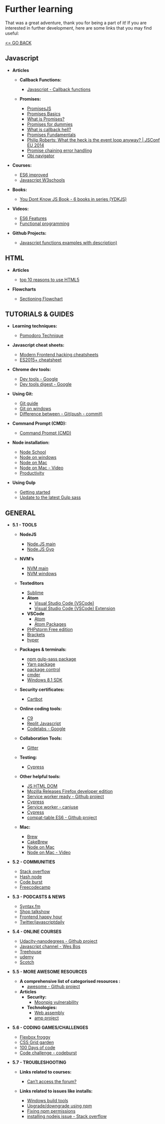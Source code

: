 # Further learning

That was a great adventure, thank you for being a part of it! If you are interested in further development, here are some links that you may find useful:

[<= GO BACK ](../README.md)

## Javascript

- <b>Articles</b>
  - <b>Callback Functions:</b>
  	- [Javascript - Callback functions](http://javascriptissexy.com/understand-javascript-callback-functions-and-use-them/)
  
  - <b>Promises:</b>
  	- [PromisesJS](https://www.promisejs.org/)
  	- [Promises Basics](https://javascript.info/promise-basics)
  	- [What is Promises?](https://medium.com/javascript-scene/master-the-javascript-interview-what-is-a-promise-27fc71e77261)
  	- [Promises for dummies](https://scotch.io/tutorials/javascript-promises-for-dummies)
  	- [What is callback hell?](https://www.quora.com/What-is-callback-hell)
  	- [Promises Fundamentals](https://developers.google.com/web/fundamentals/primers/promises)
  	- [Philip Roberts: What the heck is the event loop anyway? | JSConf EU 2014](https://www.youtube.com/watch?v=8aGhZQkoFbQ)
  	- [Promise chaining error handling](https://dev.to/azizhk110/javascript-promise-chaining--error-handling?utm_content=buffer50085&utm_medium=social&utm_source=facebook.com&utm_campaign=buffer)
  	- [Obj navigator](https://www.w3schools.com/jsref/obj_navigator.asp)

- <b>Courses:</b>
  - [ES6 improved](https://www.udacity.com/course/es6-javascript-improved--ud356)
  - [Javascript W3schools](https://www.w3schools.com/js/)

- <b>Books:</b>
  - [You Dont Know JS Book - 6 books in series (YDKJS)](https://github.com/getify/You-Dont-Know-JS)

- <b>Videos:</b>
  - [ES6 Features](https://www.youtube.com/watch?v=sjyJBL5fkp8)
  - [Functional programming](https://www.youtube.com/channel/UCO1cgjhGzsSYb1rsB4bFe4Q)

- <b>Github Projects:</b>
  - [Javascript functions examples with description)](https://github.com/moumen-soliman/Javascript)

## HTML

- <b>Articles</b>
  - [top 10 reasons to use HTML5](https://tympanus.net/codrops/2011/11/24/top-10-reasons-to-use-html5-right-now/)

- <b>Flowcharts</b>
  - [Sectioning Flowchart](http://html5doctor.com/downloads/h5d-sectioning-flowchart.png)

## TUTORIALS & GUIDES

- <b>Learning techniques:</b>
  - [Pomodoro Technique](https://en.wikipedia.org/wiki/Pomodoro_Technique)

- <b>Javascript cheat sheets:</b>
  - [Modern Frontend hacking cheatsheets](https://medium.freecodecamp.org/modern-frontend-hacking-cheatsheets-df9c2566c72a)
  - [ES2015+ cheatsheet](https://devhints.io/es6.html)

- <b>Chrome dev tools:</b>
  - [Dev tools - Google](https://developer.chrome.com/devtools)
  - [Dev tools digest - Google](https://developers.google.com/web/updates/2016/06/devtools-digest)

- <b>Using Git:</b>
  - [Git guide](https://rogerdudler.github.io/git-guide/)
  - [Git on windows](https://www.pluralsight.com/guides/software-engineering-best-practices/using-git-and-github-on-windows)
  - [Difference between - Git(push - commit)](https://stackoverflow.com/questions/2745076/what-are-the-differences-between-git-commit-and-git-push)

- <b>Command Prompt (CMD):</b>
  - [Command Prompt (CMD)](http://www.cs.princeton.edu/courses/archive/spr05/cos126/cmd-prompt.html)

- <b>Node installation:</b>
  - [Node School](https://nodeschool.io/)
  - [Node on windows](http://blog.teamtreehouse.com/install-node-js-npm-windows)
  - [Node on Mac](http://nodesource.com/blog/installing-nodejs-tutorial-mac-os-x/)
  - [Node on Mac - Video](https://youtu.be/Imj8PgG3bZU)
  - [Productivity](https://medium.com/productivity-freak/avoiding-productivity-mousetraps-177d80fa533b)

- <b>Using Gulp</b>
  - [Getting started](https://github.com/gulpjs/gulp/blob/master/docs/getting-started.md)
  - [Update to the latest Gulp sass](https://github.com/dlmanning/gulp-sass/wiki/Update-to-the-latest-Gulp-Sass)

## GENERAL

- <b>5.1 - TOOLS</b>
  - <b>NodeJS</b>
    - [Node.JS main](https://nodejs.org/en/)
    - [Node.JS Gyp](https://github.com/nodejs/node-gyp)

  - <b>NVM’s</b>
	- [NVM main](https://github.com/creationix/nvm)
	- [NVM windows](https://github.com/coreybutler/nvm-windows)

  - <b>Texteditors</b>
    - [Sublime](https://www.sublimetext.com/3)
    - <b>Atom</b>
      - [Visual Studio Code (VSCode)](https://code.visualstudio.com/)
      - [Visual Studio Code (VSCode) Extension](https://github.com/Microsoft/vscode-chrome-debug)
    - <b>VSCode</b>
      - [Atom](https://atom.io)
      - [Atom Packages](https://www.youtube.com/watch?v=aiXNKHKWlmY)
    - [PHPstorm Free edition](https://www.jetbrains.com/phpstorm/download/)
    - [Brackets](brackets.io/)
    - [hyper](https://hyper.is/)

  - <b>Packages & terminals:</b>
    - [npm gulp-sass package](https://www.npmjs.com/package/gulp-sass)
    - [Yarn package](https://yarnpkg.com/lang/en/)
    - [package control](https://packagecontrol.io/browse/popular)
    - [cmder](http://cmder.net/)
    - [Windows 8.1 SDK](https://developer.microsoft.com/en-us/windows/downloads/windows-8-1-sdk)

  - <b>Security certificates:</b>
    - [Cartbot](https://certbot.eff.org)

  - <b>Online coding tools:</b>
  	- [C9](https://c9.io/)
  	- [Replit Javascript](http://www.replit.info/languages/javascript)
  	- [Codelabs - Google](https://codelabs.developers.google.com/)

  - <b>Collaboration Tools:</b>
  	- [Gitter](https://gitter.im)

  - <b>Testing:</b>
  	- [Cypress](https://www.cypress.io)

  - <b>Other helpful tools:</b>
  	- [JS HTML DOM](https://www.w3schools.com/js/js_htmldom.asp)
  	- [Mozilla Releases Firefox developer edition](http://www.omgubuntu.co.uk/2014/11/mozilla-releases-firefox-developer-edition)
  	- [Service worker ready - Github project](https://jakearchibald.github.io/isserviceworkerready/)
  	- [Cypress](https://www.cypress.io)
  	- [Service worker - caniuse](https://caniuse.com/#feat=serviceworkers)
  	- [Cypress](https://www.cypress.io)
  	- [compat-table ES6 - Github project](https://kangax.github.io/compat-table/es6/)

  - <b>Mac:</b>
  	- [Brew](https://brew.sh/)
  	- [CakeBrew](https://www.cakebrew.com/)
	- [Node on Mac](http://nodesource.com/blog/installing-nodejs-tutorial-mac-os-x/)
	- [Node on Mac - Video](https://youtu.be/Imj8PgG3bZU)

- <b>5.2 - COMMUNITIES</b>
  - [Stack overflow](https://stackoverflow.com/)
  - [Hash node](https://hashnode.com/)
  - [Code burst](https://codeburst.io/)
  - [Freecodecamp](https://medium.freecodecamp.org/)

- <b>5.3 - PODCASTS & NEWS</b>
  - [Syntax.fm](https://syntax.fm/)
  - [Shop talkshow](http://shoptalkshow.com/)
  - [Frontend happy hour](http://frontendhappyhour.com)
  - [Twitter/javascriptdaily](https://twitter.com/javascriptdaily)

- <b>5.4 - ONLINE COURSES</b>
  - [Udacity-nanodegrees - Github project](https://github.com/mikesprague/udacity-nanodegrees)
  - [Javascript channel - Wes Bos](https://www.youtube.com/channel/UCoebwHSTvwalADTJhps0emA)
  - [Treehouse](https://teamtreehouse.com/)
  - [udemy](https://www.udemy.com/)  
  - [Scotch](https://scotch.io/)

- <b>5.5 - MORE AWESOME RESOURCES</b>
  - <b>A comprehensive list of categorised resources :</b>
  	- [awesome - Github project](https://github.com/sindresorhus/awesome/)  	
  - <b>Articles</b>
    - <b>Security:</b>
  	  - [Moonpig vulnerability](http://www.ifc0nfig.com/moonpig-vulnerability/)
    - <b>Technologies:</b>
  	  - [Web assembly](http://webassembly.org)  	  
  	  - [amp project](https://www.ampproject.org)

- <b>5.6 - CODING GAMES/CHALLENGES</b>
  - [Flexbox froggy](http://flexboxfroggy.com)  
  - [CSS Grid garden](http://cssgridgarden.com)  
  - [100 Days of code](http://100daysofcode.com)  
  - [Code challenge - codeburst](https://codeburst.io/coding-challenge-c5e7e42bb782)

- <b>5.7 - TROUBLESHOOTING</b>
  - <b>Links related to courses:</b>
  	- [Can’t access the forum?](https://discussions.udacity.com/t/can-t-access-your-program-s-udacity-discussions-forum-send-us-a-message/17573)

  - <b>Links related to issues like installs:</b>
    - [Windows build tools](https://github.com/felixrieseberg/windows-build-tools/issues/9)  
    - [Upgrade/downgrade using npm](https://www.abeautifulsite.net/how-to-upgrade-or-downgrade-nodejs-using-npm)  
    - [Fixing npm permissions](https://docs.npmjs.com/getting-started/fixing-npm-permissions)  
    - [installing nodejs issue - Stack overflow](https://stackoverflow.com/questions/17496189/error-in-installing-node-js-module-using-npm)  
